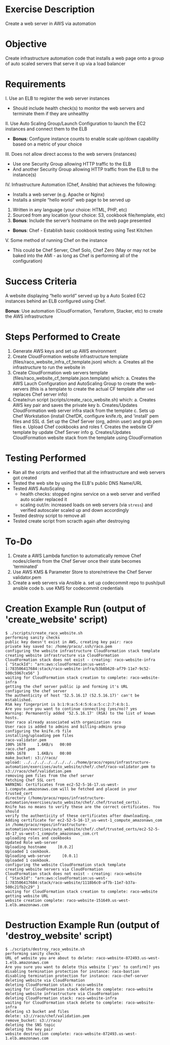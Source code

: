 # Exercise Description
Create a web server in AWS via automation

# Objective
Create infrastructure automation code that installs a web page onto a group of auto scaled servers that serve it up via a load balancer

# Requirements
I. Use an ELB to register the web server instances
 - Should include health check(s) to monitor the web servers and terminate them if they are unhealthy

II. Use Auto Scaling Group/Launch Configuration to launch the EC2 instances and connect them to the ELB
 - **Bonus**: Configure instance counts to enable scale up/down capability based on a metric of your choice

III. Does not allow direct access to the web servers (instances)
 - Use one Security Group allowing HTTP traffic to the ELB
 - And another Security Group allowing HTTP traffic from the ELB to the instance(s)

IV. Infrastructure Automation (Chef, Ansible) that achieves the following:
 - Installs a web server (e.g. Apache or Nginx)
 - Installs a simple “hello world” web page to be served up
 1. Written in any language (your choice: HTML, PHP, etc)
 2. Sourced from any location (your choice: S3, cookbook file/template, etc)
 3. **Bonus**: Include the server’s hostname on the web page presented
 - **Bonus**: Chef - Establish basic cookbook testing using Test Kitchen

V. Some method of running Chef on the instance
 - This could be Chef Server, Chef Solo, Chef Zero
  (May or may not be baked into the AMI - as long as Chef is performing all of the configuration)

# Success Criteria
A website displaying “hello world” served up by a Auto Scaled EC2 instances behind an ELB configured using Chef.

**Bonus**: Use automation (CloudFormation, Terraform, Stacker, etc) to create the AWS infrastructure

# Steps Performed to Create
1. Generate AWS keys and set up AWS environment
2. Create CloudFormation website infrastructure template (files/raco_website_infra_cf_template.json) which:
   a. Creates all the infrastructure to run the website in
3. Create CloudFormation web servers template (files/raco_website_cf_template.json.template) which:
   a. Creates the AWS Lauch Configuration and AutoScaling Group to create the web-servers
      (this is a template to create the actual CF template after `sed` replaces Chef server info)
4. Create/run script (scripts/create_raco_website.sh) which:
   a. Creates AWS key pair and saves the private key
   b. Creates/Updates CloudFormation web server infra stack from the template
   c. Sets up Chef Workstation (install ChefDK, configure knife.rb, and 'install' pem files and SSL
   d. Set up the Chef Server (org, admin user) and grab pem files
   e. Upload Chef cookbooks and roles
   f. Creates the website CF template by update Chef Server info
   g. Creates/Updates CloudFormation website stack from the template using CloudFormation

# Testing Performed
- Ran all the scripts and verified that all the infrastructure and web servers got created
- Tested the web site by using the ELB's public DNS Name/URL
- Tested AWS AutoScaling
   - health checks: stopped nginx service on a web server and verified auto scaler replaced it
   - scaling out/in: increased loads on web servers (via `stress`) and verified
     autoscaler scaled up and down accordingly
- Tested destroy script to remove all
- Tested create script from scracth again after destroying

# To-Do
1. Create a AWS Lambda function to automatically remove Chef nodes/clients from the
   Chef Server once their state becomes 'terminated'
2. Use AWS KMS & Parameter Store to store/retrieve the Chef Server validator.pem
3. Create a web servers via Ansible
   a. set up codecommit repo to push/pull ansible code
   b. use KMS for codecommit credentials

# Creation Example Run (output of 'create_website' script)
```
$ ./scripts/create_raco_website.sh
performing sanity checks
public key doesn't exist in AWS, creating key pair: raco
private key saved to: /home/praco/.ssh/raco.pem
configuring the website infrastructure CloudFormation stack template
creating website infrastructure via CloudFormation
CloudFormation stack does not exist - creating: raco-website-infra
{ "StackId": "arn:aws:cloudformation:us-west-1:783506417684:stack/raco-website-infra/b3b8b620-af79-11e7-9c52-500c5967ce56" }
waiting for CloudFormation stack creation to complete: raco-website-infra
getting the chef server public ip and forming it's URL
configuring the chef server
The authenticity of host '52.5.16.17 (52.5.16.17)' can't be established.
RSA key fingerprint is b:1:9:a:5:4:5:6:a:5:c:2:7:4:b:1.
Are you sure you want to continue connecting (yes/no)? yes
Warning: Permanently added '52.5.16.17' (RSA) to the list of known hosts.
User raco already associated with organization raco
User raco is added to admins and billing-admins group
configuring the knife.rb file
installing/uploading pem files
raco-validator.pem                                                                      100% 1678     1.6KB/s   00:00
raco.chef.pem                                                                           100% 1678     1.6KB/s   00:00
make_bucket: s3://raco/
upload: ../../../../../../../../home/praco/repos/infrastructure-automation/exercises/auto_website/chef/.chef/raco-validator.pem to s3://raco/chef/validation.pem
removing pem files from the chef server
fetching Chef SSL cert
WARNING: Certificates from ec2-52-5-16-17.us-west-1.compute.amazonaws.com will be fetched and placed in your trusted_cert
directory (/home/praco/repos/infrastructure-automation/exercises/auto_website/chef/.chef/trusted_certs).
Knife has no means to verify these are the correct certificates. You should
verify the authenticity of these certificates after downloading.
Adding certificate for ec2-52-5-16-17_us-west-1_compute_amazonaws_com in /home/praco/repos/infrastructure-automation/exercises/auto_website/chef/.chef/trusted_certs/ec2-52-5-16-17_us-west-1_compute_amazonaws_com.crt
uploading roles and cookbooks
Updated Role web-server
Uploading hostname     [0.0.2]
Uploaded 1 cookbook.
Uploading web-server     [0.0.1]
Uploaded 1 cookbook.
configuring the website CloudFormation stack template
creating website servers via CloudFormation
CloudFormation stack does not exist - creating: raco-website
{ "StackId": "arn:aws:cloudformation:us-west-1:783506417684:stack/raco-website/1118b6c0-af7b-11e7-b37a-500c21fb2c29" }
waiting for CloudFormation stack creation to complete: raco-website
getting website URL
website creation complete: raco-website-151649.us-west-1.elb.amazonaws.com
```


# Destruction Example Run (output of 'destroy_website' script)
```
$ ./scripts/destroy_raco_website.sh
performing sanity checks
URL of website you are about to delete: raco-website-872493.us-west-1.elb.amazonaws.com
Are you sure you want to delete this website ['yes' to confirm]? yes
disabling termination protection for instance: raco-bastion
disabling termination protection for instance: raco-chef-server
deleting website via CloudFormation
deleting CloudFormation stack: raco-website
waiting for CloudFormation stack delete to complete: raco-website
deleting website infrastructure via CloudFormation
deleting CloudFormation stack: raco-website-infra
waiting for CloudFormation stack delete to complete: raco-website-infra
deleting s3 bucket and files
delete: s3://raco/chef/validation.pem
remove_bucket: s3://raco/
deleting the SNS topic
deleting the key pair
website destruction complete: raco-website-872493.us-west-1.elb.amazonaws.com
```
